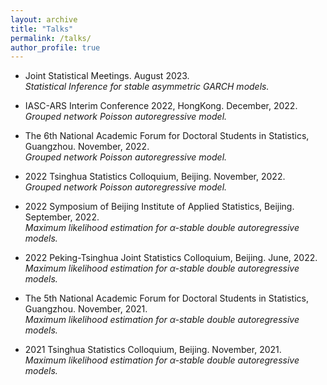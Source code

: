 ```yaml
---
layout: archive
title: "Talks"
permalink: /talks/
author_profile: true
---
```


- Joint Statistical Meetings. August 2023. <br>
_Statistical Inference for stable asymmetric GARCH models._

- IASC-ARS Interim Conference 2022, HongKong. December, 2022. <br>
_Grouped network Poisson autoregressive model._

- The 6th National Academic Forum for Doctoral Students in Statistics, Guangzhou. November, 2022. <br>
_Grouped network Poisson autoregressive model._

- 2022 Tsinghua Statistics Colloquium, Beijing. November, 2022. <br>
_Grouped network Poisson autoregressive model._

- 2022 Symposium of Beijing Institute of Applied Statistics, Beijing. September, 2022. <br>
_Maximum likelihood estimation for $\alpha$-stable double autoregressive models._

- 2022 Peking-Tsinghua Joint Statistics Colloquium, Beijing. June, 2022. <br>
_Maximum likelihood estimation for $\alpha$-stable double autoregressive models._

- The 5th National Academic Forum for Doctoral Students in Statistics, Guangzhou. November, 2021. <br>
_Maximum likelihood estimation for $\alpha$-stable double autoregressive models._

- 2021 Tsinghua Statistics Colloquium, Beijing. November, 2021. <br>
_Maximum likelihood estimation for $\alpha$-stable double autoregressive models._

